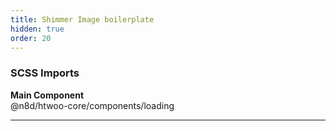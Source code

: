 ```yaml
---
title: Shimmer Image boilerplate
hidden: true
order: 20
---
```


### SCSS Imports

**Main Component**\
@n8d/htwoo-core/components/loading

***